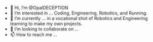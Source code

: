 - 👋 Hi, I’m @OpalDECEPTION
- 👀 I’m interested in ... Coding, Engineering, Robotics, and Running.
- 🌱 I’m currently ... in a vocational shot of Robotics and Engineering learning to make my own projects.
- 💞️ I’m looking to collaborate on ...
- 📫 How to reach me ...

<!---
OpalDECEPTION/OpalDECEPTION is a ✨ special ✨ repository because its `README.md` (this file) appears on your GitHub profile.
You can click the Preview link to take a look at your changes.
--->
